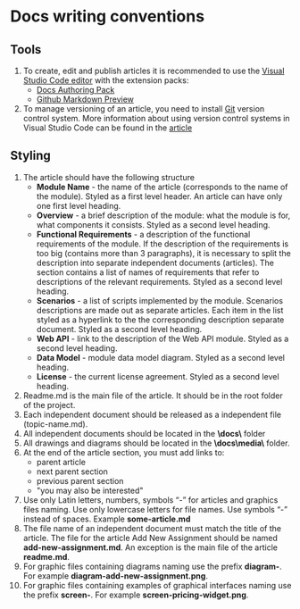# Docs writing conventions

## Tools

1. To create, edit and publish articles it is recommended to use the [Visual Studio Code editor](https://code.visualstudio.com/docs/?dv=win) with the extension packs:
    * [Docs Authoring Pack](https://marketplace.visualstudio.com/items?itemName=docsmsft.docs-authoring-pack)
    * [Github Markdown Preview](https://marketplace.visualstudio.com/items?itemName=bierner.github-markdown-preview)
1. To manage versioning of an article, you need to install [Git](https://git-scm.com/download/win) version control system. More information about using version control systems in Visual Studio Code can be found in the [article](https://code.visualstudio.com/docs/editor/versioncontrol)

## Styling

1. The article should have the following structure
    * **Module Name** - the name of the article (corresponds to the name of the module). Styled as a first level header. An article can have only one first level heading.
    * **Overview** - a brief description of the module: what the module is for, what components it consists. Styled as a second level heading.
    * **Functional Requirements** - a description of the functional requirements of the module. If the description of the requirements is too big (contains more than 3 paragraphs), it is necessary to split the description into separate independent documents (articles). The section contains a list of names of requirements that refer to descriptions of the relevant requirements. Styled as a second level heading.
    * **Scenarios** - a list of scripts implemented by the module. Scenarios descriptions are made out as separate articles. Each item in the list styled as a hyperlink to the the corresponding description separate document. Styled as a second level heading.
    * **Web API** - link to the description of the Web API module. Styled as a second level heading.
    * **Data Model** - module data model diagram. Styled as a second level heading.
    * **License** - the current license agreement. Styled as a second level heading.
1. Readme.md is the main file of the article. It should be in the root folder of the project.
1. Each independent document should be released as a independent file (topic-name.md).
1. All independent documents should be located in the **\\docs\\** folder
1. All drawings and diagrams should be located in the **\\docs\\media\\** folder.
1. At the end of the article section, you must add links to:
    * parent article
    * next parent section
    * previous parent section
    * "you may also be interested"
1. Use only Latin letters, numbers, symbols “-” for articles and graphics files naming. Use only lowercase letters for file names. Use symbols “-” instead of spaces. Example **some-article.md**
1. The file name of an independent document must match the title of the article. The file for the article Add New Assignment should be named **add-new-assignment.md**. An exception is the main file of the article **readme.md**.
1. For graphic files containing diagrams naming use the prefix **diagram-**. For example **diagram-add-new-assignment.png**.
1. For graphic files containing examples of graphical interfaces naming use the prefix **screen-**. For example **screen-pricing-widget.png**.